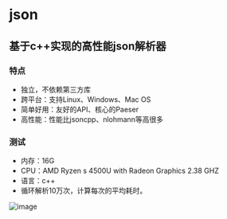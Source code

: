 # json

## 基于c++实现的高性能json解析器

### 特点
- 独立，不依赖第三方库
- 跨平台：支持Linux、Windows、Mac OS
- 简单好用：友好的API、核心的Paeser
- 高性能：性能比jsoncpp、nlohmann等高很多


### 测试
- 内存：16G
- CPU：AMD Ryzen s 4500U with Radeon Graphics 2.38 GHZ
- 语言：c++
- 循环解析10万次，计算每次的平均耗时。

![image](https://github.com/xiaodainiao/json/assets/105040964/fe533015-a0f8-440e-b02f-20db067a7742)

